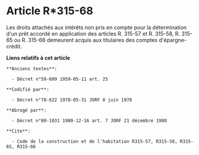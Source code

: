# Article R*315-68

Les droits attachés aux intérêts non pris en compte pour la détermination d'un prêt accordé en application des articles R.
315-57 et R. 315-58, R. 315-65 ou R. 315-66 demeurent acquis aux titulaires des comptes d'épargne-crédit.

**Liens relatifs à cet article**

	**Anciens textes**:

	  - Décret n°59-609 1959-05-11 art. 25

	**Codifié par**:

	  - Décret n°78-622 1978-05-31 JORF 8 juin 1978

	**Abrogé par**:

	  - Décret n°80-1031 1980-12-16 art. 7 JORF 21 décembre 1980

	**Cite**:

	  - Code de la construction et de l'habitation R315-57, R315-58, R315-65, R315-66
